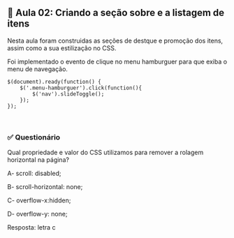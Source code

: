 ## 📝 Aula 02: Criando a seção sobre e a listagem de itens
Nesta aula foram construidas as seções de destque e promoção dos itens, assim como a sua estilização no CSS.

Foi implementado o evento de clique no menu hamburguer para que exiba o menu de navegação.
```
$(document).ready(function() {
    $('.menu-hamburguer').click(function(){
        $('nav').slideToggle();
    });
});
```

<br>

### ✅ Questionário
Qual propriedade e valor do CSS utilizamos para remover a rolagem horizontal na página?

A- scroll: disabled;

B- scroll-horizontal: none;

C- overflow-x:hidden;

D- overflow-y: none; 

Resposta: letra c